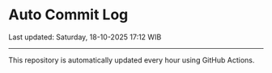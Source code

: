 # Auto Commit Log

Last updated: Saturday, 18-10-2025 17:12 WIB

---

This repository is automatically updated every hour using GitHub Actions.
